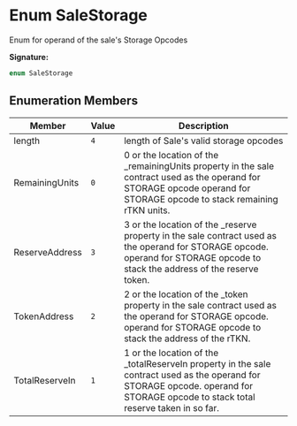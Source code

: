 
# Enum SaleStorage

Enum for operand of the sale's Storage Opcodes

<b>Signature:</b>

```typescript
enum SaleStorage 
```

## Enumeration Members

|  Member | Value | Description |
|  --- | --- | --- |
|  length | `4` | length of Sale's valid storage opcodes |
|  RemainingUnits | `0` | 0 or the location of the \_remainingUnits property in the sale contract used as the operand for STORAGE opcode operand for STORAGE opcode to stack remaining rTKN units. |
|  ReserveAddress | `3` | 3 or the location of the \_reserve property in the sale contract used as the operand for STORAGE opcode. operand for STORAGE opcode to stack the address of the reserve token. |
|  TokenAddress | `2` | 2 or the location of the \_token property in the sale contract used as the operand for STORAGE opcode. operand for STORAGE opcode to stack the address of the rTKN. |
|  TotalReserveIn | `1` | 1 or the location of the \_totalReserveIn property in the sale contract used as the operand for STORAGE opcode. operand for STORAGE opcode to stack total reserve taken in so far. |

